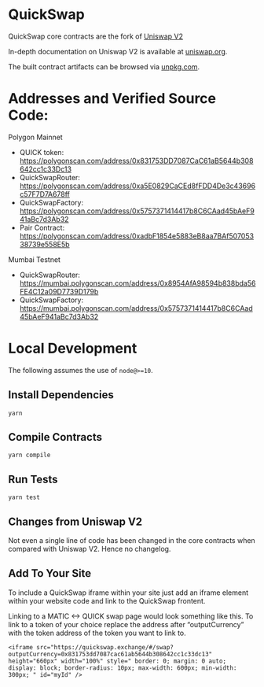 # QuickSwap

QuickSwap core contracts are the fork of [Uniswap V2](https://github.com/Uniswap/uniswap-v2-core)

In-depth documentation on Uniswap V2 is available at [uniswap.org](https://uniswap.org/docs).

The built contract artifacts can be browsed via [unpkg.com](https://unpkg.com/browse/@uniswap/v2-core@latest/).

# Addresses and Verified Source Code:

Polygon Mainnet
- QUICK token: https://polygonscan.com/address/0x831753DD7087CaC61aB5644b308642cc1c33Dc13
- QuickSwapRouter: https://polygonscan.com/address/0xa5E0829CaCEd8fFDD4De3c43696c57F7D7A678ff
- QuickSwapFactory: https://polygonscan.com/address/0x5757371414417b8C6CAad45bAeF941aBc7d3Ab32
- Pair Contract: https://polygonscan.com/address/0xadbF1854e5883eB8aa7BAf50705338739e558E5b

Mumbai Testnet
- QuickSwapRouter: https://mumbai.polygonscan.com/address/0x8954AfA98594b838bda56FE4C12a09D7739D179b
- QuickSwapFactory: https://mumbai.polygonscan.com/address/0x5757371414417b8C6CAad45bAeF941aBc7d3Ab32

# Local Development

The following assumes the use of `node@>=10`.

## Install Dependencies

`yarn`

## Compile Contracts

`yarn compile`

## Run Tests

`yarn test`

## Changes from Uniswap V2

Not even a single line of code has been changed in the core contracts when compared with Uniswap V2. Hence no changelog.

## Add To Your Site

To include a QuickSwap iframe within your site just add an iframe element within your website code and link to the QuickSwap frontent.

Linking to a MATIC <-> QUICK swap page would look something like this. To link to a token of your choice replace the address after “outputCurrency” with the token address of the token you want to link to.

`<iframe
  src="https://quickswap.exchange/#/swap?outputCurrency=0x831753dd7087cac61ab5644b308642cc1c33dc13"
  height="660px"
  width="100%"
  style="
    border: 0;
    margin: 0 auto;
    display: block;
    border-radius: 10px;
    max-width: 600px;
    min-width: 300px;
  "
  id="myId"
/>`
